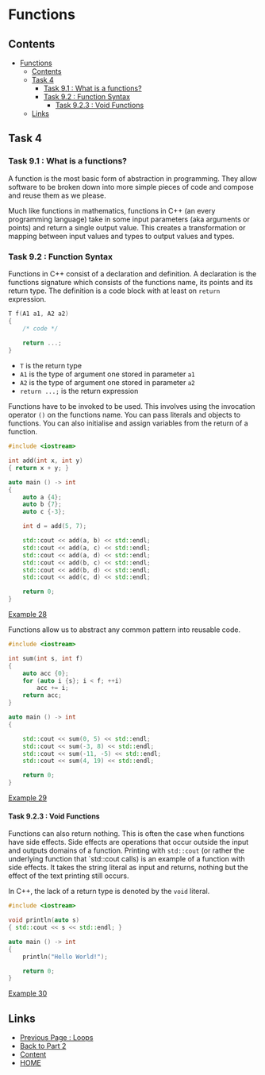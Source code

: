 # Functions

## Contents

- [Functions](#functions)
  - [Contents](#contents)
  - [Task 4](#task-4)
    - [Task 9.1 : What is a functions?](#task-91--what-is-a-functions)
    - [Task 9.2 : Function Syntax](#task-92--function-syntax)
      - [Task 9.2.3 : Void Functions](#task-923--void-functions)
  - [Links](#links)

## Task 4

### Task 9.1 : What is a functions?

A function is the most basic form of abstraction in programming. They allow software to be broken down into more simple pieces of code and compose and reuse them as we please.

Much like functions in mathematics, functions in C++ (an every programming language) take in some input parameters (aka arguments or points) and return a single output value. This creates a transformation or mapping between input values and types to output values and types.

### Task 9.2 : Function Syntax

Functions in C++ consist of a declaration and definition. A declaration is the functions signature which consists of the functions name, its points and its return type. The definition is a code block with at least on `return` expression.

```cxx
T f(A1 a1, A2 a2)
{ 
    /* code */ 
    
    return ...;
}
```

- `T` is the return type
- `A1` is the type of argument one stored in parameter `a1`
- `A2` is the type of argument one stored in parameter `a2`
- `return ...;` is the return expression

Functions have to be invoked to be used. This involves using the invocation operator `()` on the functions name. You can pass literals and objects to functions. You can also initialise and assign variables from the return of a function.

```cxx
#include <iostream>

int add(int x, int y)
{ return x + y; }

auto main () -> int
{
    auto a {4};
    auto b {7};
    auto c {-3};

    int d = add(5, 7);

    std::cout << add(a, b) << std::endl;
    std::cout << add(a, c) << std::endl;
    std::cout << add(a, d) << std::endl;
    std::cout << add(b, c) << std::endl;
    std::cout << add(b, d) << std::endl;
    std::cout << add(c, d) << std::endl;

    return 0;
}
```

[Example 28](https://www.godbolt.org/z/Gx4P9jTej)

Functions allow us to abstract any common pattern into reusable code.

```cxx
#include <iostream>

int sum(int s, int f)
{
    auto acc {0};
    for (auto i {s}; i < f; ++i)
        acc += i;
    return acc;
}

auto main () -> int
{

    std::cout << sum(0, 5) << std::endl;
    std::cout << sum(-3, 8) << std::endl;
    std::cout << sum(-11, -5) << std::endl;
    std::cout << sum(4, 19) << std::endl;

    return 0;
}
```

[Example 29](https://www.godbolt.org/z/radjo93bx)

#### Task 9.2.3 : Void Functions

Functions can also return nothing. This is often the case when functions have side effects. Side effects are operations that occur outside the input and outputs domains of a function. Printing with `std::cout` (or rather the underlying function that `std::cout calls) is an example of a function with side effects. It takes the string literal as input and returns, nothing but the effect of the text printing still occurs.

In C++, the lack of a return type is denoted by the `void` literal.

```cxx
#include <iostream>

void println(auto s)
{ std::cout << s << std::endl; }

auto main () -> int
{
    println("Hello World!");

    return 0;
}
```

[Example 30](https://www.godbolt.org/z/jeb77d165)

## Links

- [Previous Page : Loops](/content/part2/tasks/loops.md)
- [Back to Part 2](/content/part2/README.md)
- [Content](/content/README.md)
- [HOME](/README.md)
